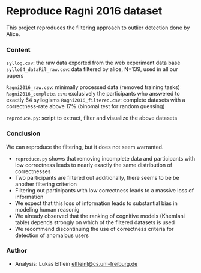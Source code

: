 # Reproduce Ragni 2016 dataset
This project reproduces the filtering approach to outlier detection done by Alice.

### Content
`syllog.csv`: the raw data exported from the web experiment data base
`syllo64_dataFil_raw.csv`: data filtered by alice, N=139, used in all our papers

`Ragni2016_raw.csv`: minimally processed data (removed training tasks)
`Ragni2016_complete.csv`: exclusively the participants who answered to exactly 64 syllogisms
`Ragni2016_filtered.csv`: complete datasets with a correctness-rate above 17% (binomal test for random guessing)

`reproduce.py`: script to extract, filter and visualize the above datasets

### Conclusion
We can reproduce the filtering, but it does not seem warranted.
* `reproduce.py` shows that removing incomplete data and participants with low correctness leads to nearly exactly the same distribution of correctnesses
* Two participants are filtered out additionally, there seems to be be  another filtering criterion
* Filtering out participants with low correctness leads to a massive loss of information
* We expect that this loss of information leads to substantial bias in modeling human reasonig
* We already observed that the ranking of cognitive models (Khemlani table) depends strongly on which of the filtered datasets is used
* We recommend discontinuing the use of correctness criteria for detection of anomalous users

### Author
* Analysis: Lukas Elflein <elfleinl@cs.uni-freiburg.de>
